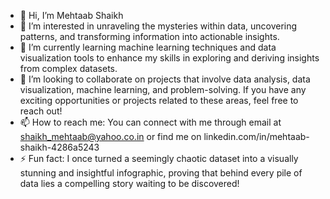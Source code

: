 - 👋 Hi, I’m Mehtaab Shaikh
- 👀 I’m interested in unraveling the mysteries within data, uncovering patterns, and transforming information into actionable insights.
- 🌱 I’m currently learning machine learning techniques and data visualization tools to enhance my skills in exploring and deriving insights from complex datasets.
- 💞️ I’m looking to collaborate on projects that involve data analysis, data visualization, machine learning, and problem-solving. If you have any exciting opportunities or projects related to these areas, feel free to reach out!
- 📫 How to reach me: You can connect with me through email at shaikh_mehtaab@yahoo.co.in or find me on linkedin.com/in/mehtaab-shaikh-4286a5243
- ⚡ Fun fact: I once turned a seemingly chaotic dataset into a visually stunning and insightful infographic, proving that behind every pile of data lies a compelling story waiting to be discovered!

<!---
MehtaabShaikh/MehtaabShaikh is a ✨ special ✨ repository because its `README.md` (this file) appears on your GitHub profile.
You can click the Preview link to take a look at your changes.
--->
